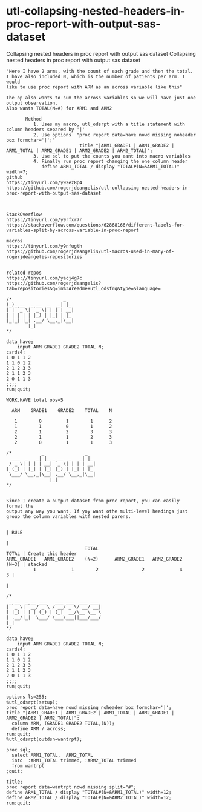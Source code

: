 # utl-collapsing-nested-headers-in-proc-report-with-output-sas-dataset
Collapsing nested headers in proc report with output sas dataset
    Collapsing nested headers in proc report with output sas dataset                                                                    
                                                                                                                                        
    "Here I have 2 arms, with the count of each grade and then the total.                                                               
    I have also included N, which is the number of patients per arm. I would                                                            
    like to use proc report with ARM as an across variable like this"                                                                   
                                                                                                                                        
    The op also wants to sum the across variables so we will have just one output observation.                                          
    Also wants TOTAL(N=#) for ARM1 and ARM2                                                                                             
                                                                                                                                        
           Method                                                                                                                       
              1. Uses my macro, utl_odsrpt with a title statement with column headers separed by '|'                                    
              2, Use options  "proc report data=have nowd missing noheader box formchar='|';"                                           
                               title "|ARM1_GRADE1 | ARM1_GRADE2 | ARM1_TOTAL | ARM2_GRADE1 | ARM2_GRADE2 | ARM2_TOTAL|";               
              3. Use sql to put the counts you eant into macro variables                                                                
              4. Finally run proc report changing the one column header                                                                 
                 define ARM1_TOTAL / display "TOTAL#(N=&ARM1_TOTAL)" width=7;                                                           
    github                                                                                                                              
    https://tinyurl.com/y92ez8p4                                                                                                        
    https://github.com/rogerjdeangelis/utl-collapsing-nested-headers-in-proc-report-with-output-sas-dataset                             
                                                                                                                                        
                                                                                                                                        
                                                                                                                                        
    StackOverflow                                                                                                                       
    https://tinyurl.com/y9rfxr7r                                                                                                        
    https://stackoverflow.com/questions/62868166/different-labels-for-variables-split-by-across-variable-in-proc-report                 
                                                                                                                                        
    macros                                                                                                                              
    https://tinyurl.com/y9nfugth                                                                                                        
    https://github.com/rogerjdeangelis/utl-macros-used-in-many-of-rogerjdeangelis-repositories                                          
                                                                                                                                        
                                                                                                                                        
    related repos                                                                                                                       
    https://tinyurl.com/yacj4g7c                                                                                                        
    https://github.com/rogerjdeangelis?tab=repositories&q=in%3Areadme+utl_odsfrq&type=&language=                                        
                                                                                                                                        
    /*                   _                                                                                                              
    (_)_ __  _ __  _   _| |_                                                                                                            
    | | `_ \| `_ \| | | | __|                                                                                                           
    | | | | | |_) | |_| | |_                                                                                                            
    |_|_| |_| .__/ \__,_|\__|                                                                                                           
            |_|                                                                                                                         
    */                                                                                                                                  
                                                                                                                                        
    data have;                                                                                                                          
        input ARM GRADE1 GRADE2 TOTAL N;                                                                                                
    cards4;                                                                                                                             
    1 0 1 1 2                                                                                                                           
    1 1 0 1 2                                                                                                                           
    2 1 2 3 3                                                                                                                           
    2 1 1 2 3                                                                                                                           
    2 0 1 1 3                                                                                                                           
    ;;;;                                                                                                                                
    run;quit;                                                                                                                           
                                                                                                                                        
    WORK.HAVE total obs=5                                                                                                               
                                                                                                                                        
      ARM    GRADE1    GRADE2    TOTAL    N                                                                                             
                                                                                                                                        
       1        0         1        1      2                                                                                             
       1        1         0        1      2                                                                                             
       2        1         2        3      3                                                                                             
       2        1         1        2      3                                                                                             
       2        0         1        1      3                                                                                             
                                                                                                                                        
    /*           _               _                                                                                                      
      ___  _   _| |_ _ __  _   _| |_                                                                                                    
     / _ \| | | | __| `_ \| | | | __|                                                                                                   
    | (_) | |_| | |_| |_) | |_| | |_                                                                                                    
     \___/ \__,_|\__| .__/ \__,_|\__|                                                                                                   
                    |_|                                                                                                                 
    */                                                                                                                                  
                                                                                                                                        
                                                                                                                                        
    Since I create a output dataset from proc report, you can easily format the                                                         
    output any way you want. If yoy want othe multi-level headings just                                                                 
    group the column variables witf nested parens.                                                                                      
                                                                                                                                        
                                                                               | RULE                                                   
                                                                               |                                                        
                                 TOTAL                                   TOTAL | Create this header                                     
    ARM1_GRADE1   ARM1_GRADE2    (N=2)      ARM2_GRADE1   ARM2_GRADE2    (N=3) | stacked                                                
              1             1        2                2             4        3 |                                                        
                                                                               |                                                        
                                                                                                                                        
    /*                                                                                                                                  
     _ __  _ __ ___   ___ ___  ___ ___                                                                                                  
    | `_ \| `__/ _ \ / __/ _ \/ __/ __|                                                                                                 
    | |_) | | | (_) | (_|  __/\__ \__ \                                                                                                 
    | .__/|_|  \___/ \___\___||___/___/                                                                                                 
    |_|                                                                                                                                 
    */                                                                                                                                  
                                                                                                                                        
    data have;                                                                                                                          
        input ARM GRADE1 GRADE2 TOTAL N;                                                                                                
    cards4;                                                                                                                             
    1 0 1 1 2                                                                                                                           
    1 1 0 1 2                                                                                                                           
    2 1 2 3 3                                                                                                                           
    2 1 1 2 3                                                                                                                           
    2 0 1 1 3                                                                                                                           
    ;;;;                                                                                                                                
    run;quit;                                                                                                                           
                                                                                                                                        
    options ls=255;                                                                                                                     
    %utl_odsrpt(setup);                                                                                                                 
    proc report data=have nowd missing noheader box formchar='|';                                                                       
    title "|ARM1_GRADE1 | ARM1_GRADE2 | ARM1_TOTAL | ARM2_GRADE1 | ARM2_GRADE2 | ARM2_TOTAL|";                                          
      column ARM, (GRADE1 GRADE2 TOTAL,(N));                                                                                            
      define ARM / across;                                                                                                              
    run;quit;                                                                                                                           
    %utl_odsrpt(outdsn=wantrpt);                                                                                                        
                                                                                                                                        
    proc sql;                                                                                                                           
      select ARM1_TOTAL,  ARM2_TOTAL                                                                                                    
      into  :ARM1_TOTAL trimmed, :ARM2_TOTAL trimmed                                                                                    
      from wantrpt                                                                                                                      
    ;quit;                                                                                                                              
                                                                                                                                        
    title;                                                                                                                              
    proc report data=wantrpt nowd missing split="#";                                                                                    
    define ARM1_TOTAL / display "TOTAL#(N=&ARM1_TOTAL)" width=12;                                                                       
    define ARM2_TOTAL / display "TOTAL#(N=&ARM2_TOTAL)" width=12;                                                                       
    run;quit;                                                                                                                           
                                                                                                                                        
                                                                                                                                        
